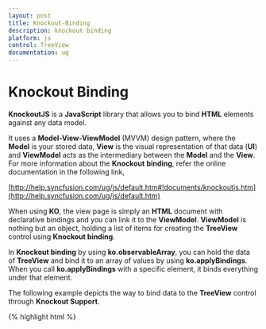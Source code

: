 ```yaml
---
layout: post
title: Knockout-Binding
description: knockout binding
platform: js
control: TreeView
documentation: ug
---
```


# Knockout Binding

**KnockoutJS** is a **JavaScript** library that allows you to bind **HTML** elements against any data model.

It uses a **Model-View-ViewModel** (MVVM) design pattern, where the **Model** is your stored data, **View** is the visual representation of that data (**UI**) and **ViewModel** acts as the intermediary between the **Model** and the **View**. For more information about the **Knockout** **binding**, refer the online documentation in the following link,

[http://help.syncfusion.com/ug/js/default.htm#!documents/knockoutjs.htm](http://help.syncfusion.com/ug/js/default.htm)

When using **KO**, the view page is simply an **HTML** document with declarative bindings and you can link it to the **ViewModel**. **ViewModel** is nothing but an object, holding a list of items for creating the **TreeView** control using **Knockout binding**.

In **Knockout binding** by using **ko.observableArray**, you can hold the data of **TreeView** and bind it to an array of values by using **ko.applyBindings**. When you call **ko.applyBindings** with a specific element, it binds everything under that element.

The following example depicts the way to bind data to the **TreeView** control through **Knockout Support**.

{% highlight html %}

<!DOCTYPE html>
<html xmlns="http://www.w3.org/1999/xhtml">
<head>
    <title>Knockout support in Treeview Essential JS</title>
    <!--To add the following script in html page for knockout support-->
    <script src="http://cdn.syncfusion.com/js/assets/external/knockout.min.js"></script>
    <script src="http://cdn.syncfusion.com/13.1.0.21/js/web/ej.unobtrusive.min.js"></script>
    <script src="http://cdn.syncfusion.com/13.1.0.21/js/ej.widget.ko.min.js"></script>
</head>
<body data-autoinit="false">
    <div style="width: 250px">
        <div id="treeview" data-bind="ejTreeView: { fields: { dataSource: dataSource, id: 'id', text: 'name', hasChild: 'hasChild', expanded: 'expanded', parentId: 'pid' } } "></div>
    </div>
    <script type="text/javascript">
        $(function () {
            var tview = [
                   { id: 1, name: "Favorites", hasChild: true },
                   { id: 2, pid: 1, name: "Desktop" },
                   { id: 3, pid: 1, name: "Downloads" },
                   { id: 4, pid: 1, name: "Recent places" },
                   { id: 5, name: "libraries", hasChild: true },
                   { id: 6, pid: 5, name: "Documents", hasChild: true },
                   { id: 7, pid: 6, name: "My Documents" },
                   { id: 8, pid: 6, name: "Public Documents" },
                   { id: 9, pid: 5, name: "Pictures", hasChild: true },
                   { id: 10, pid: 9, name: "My Pictures" },
                   { id: 11, pid: 9, name: "Public Pictures" },
                   { id: 12, pid: 5, name: "Music", hasChild: true },
                   { id: 13, pid: 9, name: "My Music" },
                   { id: 14, pid: 9, name: "Public Music" },
                   { id: 15, pid: 5, name: "Subversion" },
                   { id: 16, name: "Computer", hasChild: true },
                   { id: 17, pid: 16, name: "Folder(C)" },
                   { id: 18, pid: 16, name: "Folder(D)" },
                   { id: 19, pid: 16, name: "Folder(F)" },

            ];
            window.employeeView = {
                dataSource: ko.observableArray(tview),
            };
            ko.applyBindings(employeeView);
        });

    </script>
</body>
</html>


{% endhighlight %}



The following screenshot displays the output of the above code.

{% include image.html url="/js/TreeView/Knockout-Binding_images/Knockout-Binding_img1.png" Caption="TreeView with Knockout Binding"%}

